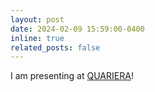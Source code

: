 ```yaml
---
layout: post
date: 2024-02-09 15:59:00-0400
inline: true
related_posts: false
---
```


I am presenting at <a href="https://quariera.com/programmation/">QUARIERA</a>! 
